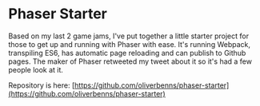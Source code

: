 # Phaser Starter

Based on my last 2 game jams, I've put together a little starter project for those to get up and running with Phaser with ease. It's running Webpack, transpiling ES6, has automatic page reloading and can publish to Github pages. The maker of Phaser retweeted my tweet about it so it's had a few people look at it.

Repository is here: [https://github.com/oliverbenns/phaser-starter](https://github.com/oliverbenns/phaser-starter)
